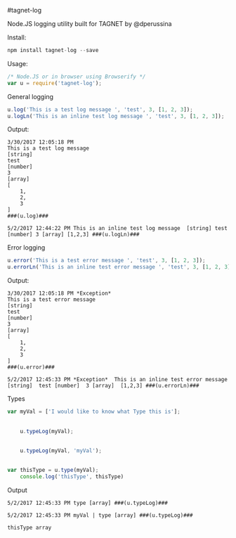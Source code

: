 #tagnet-log

Node.JS logging utility built for TAGNET by @dperussina

Install:
```javascript
npm install tagnet-log --save
```

Usage:
```javascript
/* Node.JS or in browser using Browserify */
var u = require('tagnet-log');
```
General logging
```javascript
u.log('This is a test log message ', 'test', 3, [1, 2, 3]);
u.logLn('This is an inline test log message ', 'test', 3, [1, 2, 3]);

```
Output:
```
3/30/2017 12:05:18 PM
This is a test log message 
[string]
test
[number]
3
[array]
[
    1,
    2,
    3
]
###(u.log)###

5/2/2017 12:44:22 PM This is an inline test log message  [string] test [number] 3 [array] [1,2,3] ###(u.logLn)###

```
Error logging
```javascript
u.error('This is a test error message ', 'test', 3, [1, 2, 3]);
u.errorLn('This is an inline test error message ', 'test', 3, [1, 2, 3]);
```
Output:
```
3/30/2017 12:05:18 PM *Exception* 
This is a test error message 
[string] 
test
[number] 
3
[array] 
[
    1,
    2,
    3
]
###(u.error)###

5/2/2017 12:45:33 PM *Exception*  This is an inline test error message  [string]  test [number]  3 [array]  [1,2,3] ###(u.errorLn)###

```

Types
```javascript
var myVal = ['I would like to know what Type this is'];
    
    
    u.typeLog(myVal);
    
     
    u.typeLog(myVal, 'myVal');

    
var thisType = u.type(myVal);    
    console.log('thisType', thisType)
```
Output
```
5/2/2017 12:45:33 PM type [array] ###(u.typeLog)###

5/2/2017 12:45:33 PM myVal | type [array] ###(u.typeLog)###

thisType array

```
